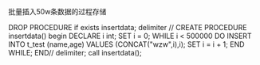 批量插入50w条数据的过程存储



DROP PROCEDURE if exists insertdata;
delimiter //
CREATE PROCEDURE insertdata() 
begin 
DECLARE i int; 
SET i = 0;
WHILE i < 500000 DO
INSERT INTO t_test (name,age) VALUES (CONCAT("wzw",i),i);
SET i = i + 1;
END WHILE;
END//
delimiter;
call insertdata();